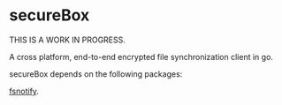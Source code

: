 secureBox
=========
THIS IS A WORK IN PROGRESS.

A cross platform, end-to-end encrypted file synchronization client in go.

secureBox depends on the following packages:

[fsnotify](https://github.com/howeyc/fsnotify).

